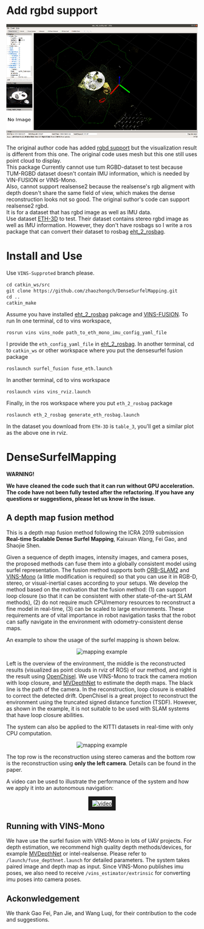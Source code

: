 # Add rgbd support
<p align="center">
<img src="fig/eth_desk.png" alt="mapping example" width = "623" height = "300">
</p>

The original author code has added [rgbd support](https://github.com/HKUST-Aerial-Robotics/DenseSurfelMapping/tree/VINS-supported) but the visualization result is different from this one. The original code uses mesh but this one still uses point cloud to display.    
This package Currently cannot use tum RGBD-dataset to test because TUM-RGBD dataset doesn't contain IMU information, which is needed by VIN-FUSION or VINS-Mono.  
Also, cannot support realsense2 because the realsense's rgb aligment with depth doesn't share the same field of view, which makes the dense reconstruction looks not so good. The original suthor's code can support realsense2 rgbd.    
It is for a dataset that has rgbd image as well as IMU data.  
Use dataset [ETH-3D](https://www.eth3d.net/slam_documentation) to test. Their dataset contains stereo rgbd image as well as IMU information. However, they don't have rosbags so I write a ros package that can convert their dataset to rosbag [eht_2_rosbag](https://github.com/zhaozhongch/eth_2_rosbag).

# Install and Use
Use `VINS-Supproted` branch please.  
```
cd catkin_ws/src
git clone https://github.com/zhaozhongch/DenseSurfelMapping.git
cd ..
catkin_make
```
Assume you have installed [eht_2_rosbag](https://github.com/zhaozhongch/eth_2_rosbag) pakcage and [VINS-FUSION](https://github.com/HKUST-Aerial-Robotics/VINS-Fusion). To run
In one terminal, cd to vins workspace,
```
rosrun vins vins_node path_to_eth_mono_imu_config_yaml_file
```
I provide the `eth_config_yaml_file` in [eht_2_rosbag](https://github.com/zhaozhongch/eth_2_rosbag). In another terminal, cd to `catkin_ws` or other workspace where you put the densesurfel fusion package 
```
roslaunch surfel_fusion fuse_eth.launch
```
In another terminal, cd to vins workspace
```
roslaunch vins vins_rviz.launch
```
Finally, in the ros workspace where you put `eth_2_rosbag` package
```
roslaunch eth_2_rosbag generate_eth_rosbag.launch
```
In the dataset you download from `ETH-3D` is `table_3`, you'll get a similar plot as the above one in rviz.

# DenseSurfelMapping

**WARNING!**

**We have cleaned the code such that it can run without GPU acceleration. The code have not been fully tested after the refactoring. If you have any questions or suggestions, please let us know in the issue.**

## A depth map fusion method

This is a depth map fusion method following the ICRA 2019 submission **Real-time Scalable Dense Surfel Mapping**, Kaixuan Wang, Fei Gao, and Shaojie Shen.

Given a sequence of depth images, intensity images, and camera poses, the proposed methods can fuse them into a globally consistent model using surfel representation. The fusion method supports both [ORB-SLAM2](https://github.com/raulmur/ORB_SLAM2) and [VINS-Mono](https://github.com/HKUST-Aerial-Robotics/VINS-Mono) (a little modification is required) so that you can use it in RGB-D, stereo, or visual-inertial cases according to your setups. We develop the method based on the motivation that the fusion method: (1) can support loop closure (so that it can be consistent with other state-of-the-art SLAM methods),  (2) do not require much CPU/memory resources to reconstruct a fine model in real-time, (3) can be scaled to large environments. These requirements are of vital importance in robot navigation tasks that the robot can safly navigate in the environment with odometry-consistent dense maps.

An example to show the usage of the surfel mapping is shown below.

<p align="center">
<img src="fig/example.png" alt="mapping example" width = "623" height = "300">
</p>

Left is the overview of the environment, the middle is the reconstructed results (visualized as point clouds in rviz of ROS) of our method, and right is the result using [OpenChisel](https://github.com/personalrobotics/OpenChisel). We use VINS-Mono to track the camera motion with loop closure, and [MVDepthNet](https://github.com/HKUST-Aerial-Robotics/MVDepthNet) to estimate the depth maps. The black line is the path of the camera. In the reconstruction, loop closure is enabled to correct the detected drift. OpenChisel is a great project to reconstruct the environment using the truncated signed distance function (TSDF). However, as shown in the example, it is not suitable to be used with SLAM systems that have loop closure abilities.

The system can also be applied to the KITTI datasets in real-time with only CPU computation.

<p align="center">
<img src="fig/example2.png" alt="mapping example" width = "465" height = "300">
</p>

The top row is the reconstruction using stereo cameras and the bottom row is the reconstruction using **only the left camera**. Details can be found in the paper.

A video can be used to illustrate the performance of the system and how we apply it into an autonomous navigation:
<p align="center">
<a href="https://youtu.be/2gZNpFE_yI4" target="_blank"><img src="fig/cover.jpg" 
alt="video" width="432" height="316" border="10" /></a>
</p>

## Running with VINS-Mono
We have use the surfel fusion with VINS-Mono in lots of UAV projects. For depth estimation, we recommend high quality depth methods/devices, for example [MVDepthNet](https://github.com/HKUST-Aerial-Robotics/MVDepthNet) or intel-realsense. Please refer to ```/launch/fuse_depthnet.launch``` for detailed parameters. The system takes paired image and depth map as input. Since VINS-Mono publishes imu poses, we also need to receive ```/vins_estimator/extrinsic``` for converting imu poses into camera poses.

## Ackonwledgement
We thank Gao Fei, Pan Jie, and Wang Luqi, for their contribution to the code and suggestions.